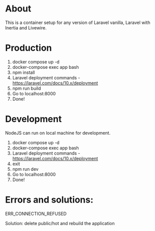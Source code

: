 # About

This is a container setup for any version of Laravel vanilla, Laravel with Inertia and Livewire.

# Production

1. docker compose up -d
2. docker-compose exec app bash
3. npm install
4. Laravel deployment commands - https://laravel.com/docs/10.x/deployment
5. npm run build
6. Go to localhost:8000
7. Done!

# Development

NodeJS can run on local machine for development.

1. docker compose up -d
2. docker-compose exec app bash
3. Laravel deployment commands - https://laravel.com/docs/10.x/deployment
4. exit 
5. npm run dev
6. Go to localhost:8000
7. Done!

# Errors and solutions:

<p>ERR_CONNECTION_REFUSED</p>
<p>Solution: delete public/hot and rebuild the application</p>






